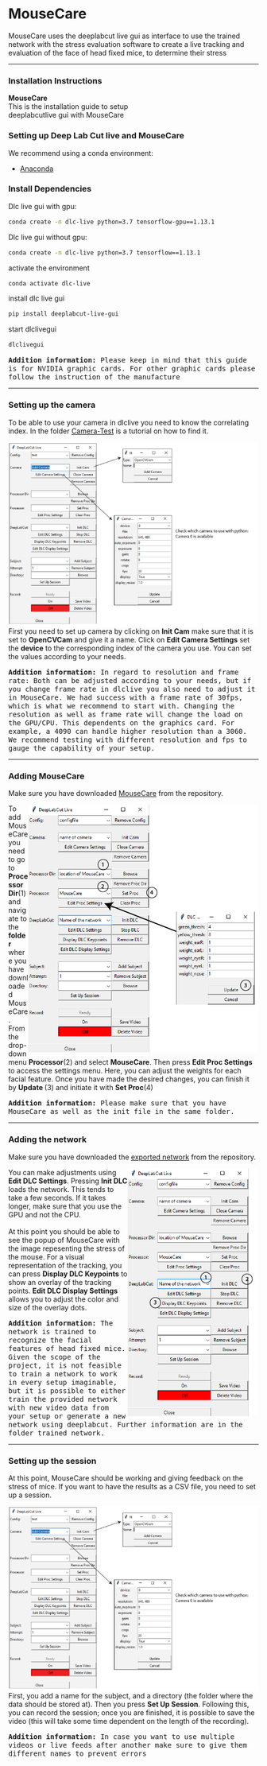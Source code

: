  # MouseCare


MouseCare uses the deeplabcut live gui as interface to use the trained network with the stress evaluation software to create a live tracking and evaluation of the face of head fixed mice, to determine their stress

---

### Installation Instructions

<p align="left">
  <span style="display: inline-block; width: 60%;">
    <strong>MouseCare</strong>  
    <br>  
   This is the installation guide to setup deeplabcutlive gui with MouseCare
  </span>
</p>


### Setting up Deep Lab Cut live and MouseCare

We recommend using a conda environment:
- [Anaconda ](https://anaconda.org/anaconda)

### Install Dependencies

Dlc live gui with gpu:
```bash
conda create -n dlc-live python=3.7 tensorflow-gpu==1.13.1
```
Dlc live gui without gpu:
```bash
conda create -n dlc-live python=3.7 tensorflow==1.13.1 
```
activate the environment
```bash
conda activate dlc-live 
```
install dlc live gui
```bash
pip install deeplabcut-live-gui
```
start dlclivegui
```bash
dlclivegui
```


<kbd>
<strong>Addition information:</strong>
Please keep in mind that this guide is for NVIDIA graphic cards. For other graphic cards please follow the instruction of the manufacture
</kbd>


---
 
### Setting up the camera

To be able to use your camera in dlclive you need to know the correlating index.
In the folder [Camera-Test](https://github.com/Nasr-SFB1315/MouseCare/tree/main/Camera-Test) is a tutorial on how to find it.


<img align="right" src="https://github.com/Nasr-SFB1315/images/blob/main/dlclivecamera.png?raw=true" />
<p align="left">
First you need to set up camera by clicking on <strong>Init Cam</strong> make sure that it is set to <strong>OpenCVCam</strong> and give it a name. 
Click on <strong>Edit Camera Settings</strong> set the <strong>device</strong> to the corresponding index of the camera you use. You can set the values according to your needs. 
</p>
<p align="left">
 <kbd>
<strong>Addition information:</strong>
In regard to resolution and frame rate: Both can be adjusted according to your needs, but if you change frame rate in dlclive you also need to adjust it in MouseCare. We had success with a frame rate of 30fps, which is what we recommend to start with.
Changing the resolution as well as frame rate will change the load on the GPU/CPU. This dependents on the graphics card. For example, a 4090 can handle higher resolution than a 3060. We recommend testing with different resolution and fps to gauge the capability of your setup.
</kbd>
</p>


---

### Adding MouseCare

Make sure you have downloaded [MouseCare](https://github.com/Nasr-SFB1315/MouseCare/tree/main/MouseCare) from the repository.

<img align="right" src="https://github.com/Nasr-SFB1315/images/blob/main/mousecareImage.png" />
<p align="left">
To add MouseCare you need to go to <strong>Processor Dir</strong>(1) and navigate to the <strong>folder</strong> where you have downloaded MouseCare. 
From the drop-down menu <strong>Processor</strong>(2) and select <strong>MouseCare</strong>. Then press <strong>Edit Proc Settings</strong> to access the settings menu. Here, you can adjust the weights for each facial feature. Once you have made the desired changes, you can finish it by <strong>Update </strong>(3) and initiate it with <strong>Set Proc</strong>(4)
</p>
<kbd>
<strong>Addition information:</strong>
Please make sure that you have MouseCare as well as the init file in the same folder.
</kbd>
</p>


---


### Adding the network

Make sure you have downloaded the [exported network](https://github.com/Nasr-SFB1315/MouseCare/tree/main/Trained%20Network/exported) from the repository. 
<br>



<img align="right" src="https://github.com/Nasr-SFB1315/images/blob/main/NetworkImage.png" />
<p align="left">
You can make adjustments using <strong>Edit DLC Settings</strong>. Pressing <strong>Init DLC</strong> loads the network. This tends to take a few seconds. If it takes longer, make sure that you use the GPU and not the CPU.
 
<br>
<br>
At this point you should be able to see the popup of MouseCare with the image repesenting the stress of the mouse.  
For a visual representation of the tracking, you can press <strong>Display DLC Keypoints</strong> to show an overlay of the tracking points. <strong>Edit DLC Display Settings</strong> allows you to adjust the color and size of the overlay dots. 

</p>
<kbd>
<strong>Addition information:</strong>
The network is trained to recognize the facial features of head fixed mice. Given the scope of the project, it is not feasible to train a network to work in every setup imaginable, but it is possible to either train the provided network with new video data from your setup or generate a new network using deeplabcut. Further information are in the folder trained network.

</kbd>
</p>


---

### Setting up the session

At this point, MouseCare should be working and giving feedback on the stress of mice. If you want to have the results as a CSV file, you need to set up a session. 



<img align="right" src="https://github.com/Nasr-SFB1315/images/blob/main/SessionImage.png" />
<p align="left">
First, you add a name for the subject, and a directory (the folder where the data should be stored at). Then you press <strong>Set Up Session</strong>. Following this, you can record the session; once you are finished, it is possible to save the video (this will take some time dependent on the length of the recording).



</p>
<kbd>
<strong>Addition information:</strong>
In case you want to use multiple videos or live feeds after another make sure to give them different names to prevent errors
</kbd>
</p>

